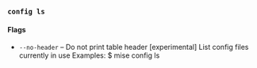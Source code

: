 ### `config ls`


#### Flags

* `--no-header` – Do not print table header
[experimental] List config files currently in use
Examples:
  $ mise config ls

